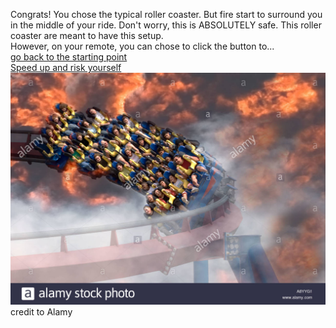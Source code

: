 Congrats! You chose the typical roller coaster. But fire start to surround you in the middle of your ride. Don't worry, this is ABSOLUTELY safe. This roller coaster are meant to have this setup.  
However, on your remote, you can chose to click the button to...  
[go back to the starting point](back/back.md)  
[Speed up and risk yourself](speed/speed.md)  
![firecoaster](../../../../picture/firecoaster.jpg)  
credit to Alamy